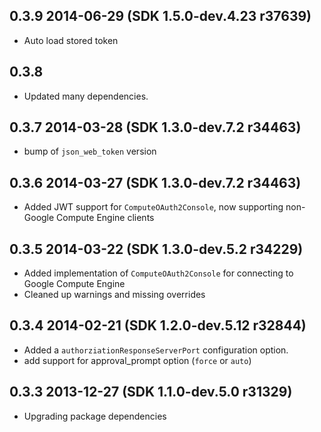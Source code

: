 ## 0.3.9 2014-06-29 (SDK 1.5.0-dev.4.23 r37639)

* Auto load stored token

## 0.3.8

* Updated many dependencies.

## 0.3.7 2014-03-28 (SDK 1.3.0-dev.7.2 r34463)

- bump of `json_web_token` version 

## 0.3.6 2014-03-27 (SDK 1.3.0-dev.7.2 r34463)

- Added JWT support for `ComputeOAuth2Console`, now supporting
  non-Google Compute Engine clients

## 0.3.5 2014-03-22 (SDK 1.3.0-dev.5.2 r34229)

- Added implementation of `ComputeOAuth2Console` for connecting to Google Compute Engine
- Cleaned up warnings and missing overrides

## 0.3.4 2014-02-21 (SDK 1.2.0-dev.5.12 r32844)

 - Added a `authorziationResponseServerPort` configuration option.
 - add support for approval_prompt option (`force` or `auto`)

## 0.3.3 2013-12-27 (SDK 1.1.0-dev.5.0 r31329)

 - Upgrading package dependencies
